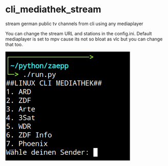 # cli_mediathek_stream
stream german public tv channels from cli using any mediaplayer


You can change the stream URL and stations in the config.ini.
Default mediaplayer is set to mpv cause its not so bloat as vlc
but you can change that too.

![What is this](zaepp.png)
